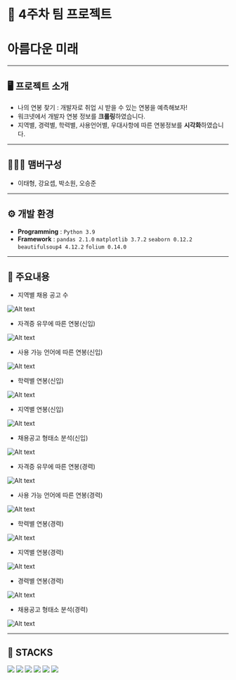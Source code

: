 # 🚩 4주차 팀 프로젝트
# **아름다운 미래**
----------------------------------------------------------
## 🖥️ 프로젝트 소개
- 나의 연봉 찾기 : 개발자로 취업 시 받을 수 있는 연봉을 예측해보자!
- 워크넷에서 개발자 연봉 정보를 **크롤링**하였습니다.
- 지역별, 경력별, 학력별, 사용언어별, 우대사항에 따른 연봉정보를 **시각화**하였습니다.
----------------------------------------------------------

## 🧑‍🤝‍🧑 맴버구성
 - 이태형, 강요셉, 박소원, 오승준
----------------------------------------------------------

## ⚙️ 개발 환경
- **Programming** : `Python 3.9`
- **Framework** : `pandas 2.1.0` `matplotlib 3.7.2` `seaborn 0.12.2`  `beautifulsoup4 4.12.2` `folium 0.14.0`
----------------------------------------------------------



##  📌 주요내용
- 지역별 채용 공고 수

![Alt text](./images/%EC%8A%AC%EB%9D%BC%EC%9D%B4%EB%93%9C4.PNG)

- 자격증 유무에 따른 연봉(신입)

![Alt text](./images/%EC%8A%AC%EB%9D%BC%EC%9D%B4%EB%93%9C6.PNG)

- 사용 가능 언어에 따른 연봉(신입)

![Alt text](./images/%EC%8A%AC%EB%9D%BC%EC%9D%B4%EB%93%9C7.PNG)

- 학력별 연봉(신입)

![Alt text](./images/%EC%8A%AC%EB%9D%BC%EC%9D%B4%EB%93%9C8.PNG)

- 지역별 연봉(신입)

![Alt text](./images/%EC%8A%AC%EB%9D%BC%EC%9D%B4%EB%93%9C9.PNG)

- 채용공고 형태소 분석(신입)

![Alt text](./images/%EC%8A%AC%EB%9D%BC%EC%9D%B4%EB%93%9C10.PNG)

- 자격증 유무에 따른 연봉(경력)

![Alt text](./images/%EC%8A%AC%EB%9D%BC%EC%9D%B4%EB%93%9C12.PNG)


- 사용 가능 언어에 따른 연봉(경력)

![Alt text](./images/%EC%8A%AC%EB%9D%BC%EC%9D%B4%EB%93%9C13.PNG)

- 학력별 연봉(경력)

![Alt text](./images/%EC%8A%AC%EB%9D%BC%EC%9D%B4%EB%93%9C14.PNG)

- 지역별 연봉(경력)

![Alt text](./images/%EC%8A%AC%EB%9D%BC%EC%9D%B4%EB%93%9C15.PNG)

- 경력별 연봉(경력)

![Alt text](./images/%EC%8A%AC%EB%9D%BC%EC%9D%B4%EB%93%9C16.PNG)

- 채용공고 형태소 분석(경력)

![Alt text](./images/%EC%8A%AC%EB%9D%BC%EC%9D%B4%EB%93%9C17.PNG)

----------------------------------------------------------
## 📓 STACKS
 <img src="https://img.shields.io/badge/Python-3776AB?style=for-the-badge&logo=Python&logoColor=white"> <img src="https://img.shields.io/badge/Jupyter-F37626?style=for-the-badge&logo=Jupyter&logoColor=white"> <img src="https://img.shields.io/badge/Pandas-150458?style=for-the-badge&logo=Pandas&logoColor=white"> <img src="https://img.shields.io/badge/html5-E34F26?style=for-the-badge&logo=html5&logoColor=white"> <img src="https://img.shields.io/badge/CSS3-EC407A?style=for-the-badge&logo=CSS3&logoColor=white"> <img src="https://img.shields.io/badge/selenium-43B02A?style=for-the-badge&logo=selenium&logoColor=white">


